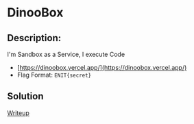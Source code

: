 # DinooBox

## Description: 
I'm Sandbox as a Service, I execute Code

- [https://dinoobox.vercel.app/](https://dinoobox.vercel.app/)
- Flag Format: `ENIT{secret}`

## Solution
[Writeup](Writeup.md)
